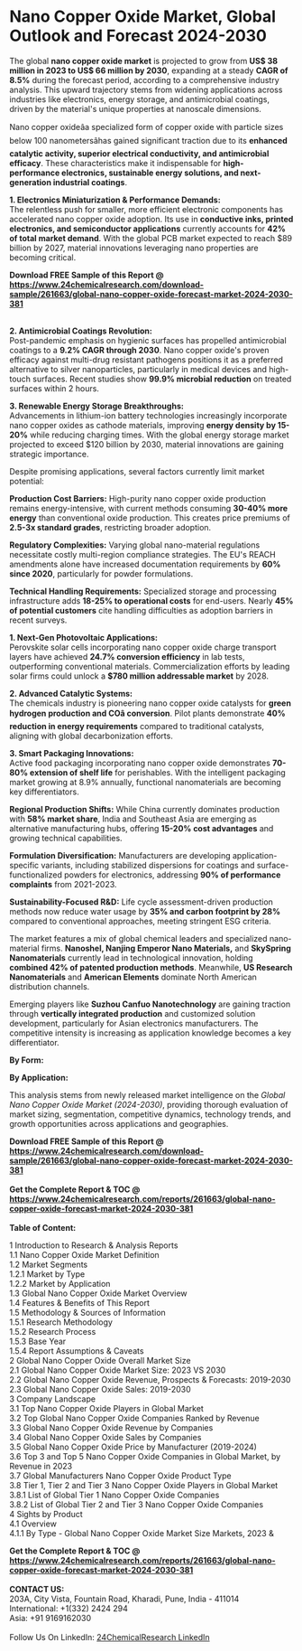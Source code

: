<h1>Nano Copper Oxide Market, Global Outlook and Forecast 2024-2030</h1><p>The global <strong>nano copper oxide market</strong> is projected to grow from <strong>US$ 38 million in 2023 to US$ 66 million by 2030</strong>, expanding at a steady <strong>CAGR of 8.5%</strong> during the forecast period, according to a comprehensive industry analysis. This upward trajectory stems from widening applications across industries like electronics, energy storage, and antimicrobial coatings, driven by the material's unique properties at nanoscale dimensions.</p><p>Nano copper oxideâa specialized form of copper oxide with particle sizes below 100 nanometersâhas gained significant traction due to its <strong>enhanced catalytic activity, superior electrical conductivity, and antimicrobial efficacy</strong>. These characteristics make it indispensable for <strong>high-performance electronics, sustainable energy solutions, and next-generation industrial coatings</strong>.

</p><p><strong>1. Electronics Miniaturization &amp; Performance Demands:</strong><br>
The relentless push for smaller, more efficient electronic components has accelerated nano copper oxide adoption. Its use in <strong>conductive inks, printed electronics, and semiconductor applications</strong> currently accounts for <strong>42% of total market demand</strong>. With the global PCB market expected to reach $89 billion by 2027, material innovations leveraging nano properties are becoming critical.</p><div><b>Download FREE Sample of this Report @ 
            <a href="https://www.24chemicalresearch.com/download-sample/261663/global-nano-copper-oxide-forecast-market-2024-2030-381">
            https://www.24chemicalresearch.com/download-sample/261663/global-nano-copper-oxide-forecast-market-2024-2030-381</a></b></div><br><p><strong>2. Antimicrobial Coatings Revolution:</strong><br>
Post-pandemic emphasis on hygienic surfaces has propelled antimicrobial coatings to a <strong>9.2% CAGR through 2030</strong>. Nano copper oxide's proven efficacy against multi-drug resistant pathogens positions it as a preferred alternative to silver nanoparticles, particularly in medical devices and high-touch surfaces. Recent studies show <strong>99.9% microbial reduction</strong> on treated surfaces within 2 hours.</p><p><strong>3. Renewable Energy Storage Breakthroughs:</strong><br>
Advancements in lithium-ion battery technologies increasingly incorporate nano copper oxides as cathode materials, improving <strong>energy density by 15-20%</strong> while reducing charging times. With the global energy storage market projected to exceed $120 billion by 2030, material innovations are gaining strategic importance.</p><p>Despite promising applications, several factors currently limit market potential:</p><p><strong>Production Cost Barriers:</strong> High-purity nano copper oxide production remains energy-intensive, with current methods consuming <strong>30-40% more energy</strong> than conventional oxide production. This creates price premiums of <strong>2.5-3x standard grades</strong>, restricting broader adoption.</p><p><strong>Regulatory Complexities:</strong> Varying global nano-material regulations necessitate costly multi-region compliance strategies. The EU's REACH amendments alone have increased documentation requirements by <strong>60% since 2020</strong>, particularly for powder formulations.</p><p><strong>Technical Handling Requirements:</strong> Specialized storage and processing infrastructure adds <strong>18-25% to operational costs</strong> for end-users. Nearly <strong>45% of potential customers</strong> cite handling difficulties as adoption barriers in recent surveys.</p><p><strong>1. Next-Gen Photovoltaic Applications:</strong><br>
Perovskite solar cells incorporating nano copper oxide charge transport layers have achieved <strong>24.7% conversion efficiency</strong> in lab tests, outperforming conventional materials. Commercialization efforts by leading solar firms could unlock a <strong>$780 million addressable market</strong> by 2028.</p><p><strong>2. Advanced Catalytic Systems:</strong><br>
The chemicals industry is pioneering nano copper oxide catalysts for <strong>green hydrogen production and COâ conversion</strong>. Pilot plants demonstrate <strong>40% reduction in energy requirements</strong> compared to traditional catalysts, aligning with global decarbonization efforts.</p><p><strong>3. Smart Packaging Innovations:</strong><br>
Active food packaging incorporating nano copper oxide demonstrates <strong>70-80% extension of shelf life</strong> for perishables. With the intelligent packaging market growing at 8.9% annually, functional nanomaterials are becoming key differentiators.</p><p><strong>Regional Production Shifts:</strong> While China currently dominates production with <strong>58% market share</strong>, India and Southeast Asia are emerging as alternative manufacturing hubs, offering <strong>15-20% cost advantages</strong> and growing technical capabilities.</p><p><strong>Formulation Diversification:</strong> Manufacturers are developing application-specific variants, including stabilized dispersions for coatings and surface-functionalized powders for electronics, addressing <strong>90% of performance complaints</strong> from 2021-2023.</p><p><strong>Sustainability-Focused R&amp;D:</strong> Life cycle assessment-driven production methods now reduce water usage by <strong>35% and carbon footprint by 28%</strong> compared to conventional approaches, meeting stringent ESG criteria.</p><p>The market features a mix of global chemical leaders and specialized nano-material firms. <strong>Nanoshel, Nanjing Emperor Nano Materials,</strong> and <strong>SkySpring Nanomaterials</strong> currently lead in technological innovation, holding <strong>combined 42% of patented production methods</strong>. Meanwhile, <strong>US Research Nanomaterials</strong> and <strong>American Elements</strong> dominate North American distribution channels.</p><p>Emerging players like <strong>Suzhou Canfuo Nanotechnology</strong> are gaining traction through <strong>vertically integrated production</strong> and customized solution development, particularly for Asian electronics manufacturers. The competitive intensity is increasing as application knowledge becomes a key differentiator.</p><p><strong>By Form:</strong></p><p><strong>By Application:</strong></p><p>This analysis stems from newly released market intelligence on the <em>Global Nano Copper Oxide Market (2024-2030)</em>, providing thorough evaluation of market sizing, segmentation, competitive dynamics, technology trends, and growth opportunities across applications and geographies.</p><div><b>Download FREE Sample of this Report @ 
            <a href="https://www.24chemicalresearch.com/download-sample/261663/global-nano-copper-oxide-forecast-market-2024-2030-381">
            https://www.24chemicalresearch.com/download-sample/261663/global-nano-copper-oxide-forecast-market-2024-2030-381</a></b></div><br><div><b>Get the Complete Report & TOC @ 
            <a href="https://www.24chemicalresearch.com/reports/261663/global-nano-copper-oxide-forecast-market-2024-2030-381">
            https://www.24chemicalresearch.com/reports/261663/global-nano-copper-oxide-forecast-market-2024-2030-381</a></b></div><br>
            <b>Table of Content:</b><p>1 Introduction to Research & Analysis Reports<br />
    1.1 Nano Copper Oxide Market Definition<br />
    1.2 Market Segments<br />
        1.2.1 Market by Type<br />
        1.2.2 Market by Application<br />
    1.3 Global Nano Copper Oxide Market Overview<br />
    1.4 Features & Benefits of This Report<br />
    1.5 Methodology & Sources of Information<br />
        1.5.1 Research Methodology<br />
        1.5.2 Research Process<br />
        1.5.3 Base Year<br />
        1.5.4 Report Assumptions & Caveats<br />
2 Global Nano Copper Oxide Overall Market Size<br />
    2.1 Global Nano Copper Oxide Market Size: 2023 VS 2030<br />
    2.2 Global Nano Copper Oxide Revenue, Prospects & Forecasts: 2019-2030<br />
    2.3 Global Nano Copper Oxide Sales: 2019-2030<br />
3 Company Landscape<br />
    3.1 Top Nano Copper Oxide Players in Global Market<br />
    3.2 Top Global Nano Copper Oxide Companies Ranked by Revenue<br />
    3.3 Global Nano Copper Oxide Revenue by Companies<br />
    3.4 Global Nano Copper Oxide Sales by Companies<br />
    3.5 Global Nano Copper Oxide Price by Manufacturer (2019-2024)<br />
    3.6 Top 3 and Top 5 Nano Copper Oxide Companies in Global Market, by Revenue in 2023<br />
    3.7 Global Manufacturers Nano Copper Oxide Product Type<br />
    3.8 Tier 1, Tier 2 and Tier 3 Nano Copper Oxide Players in Global Market<br />
        3.8.1 List of Global Tier 1 Nano Copper Oxide Companies<br />
        3.8.2 List of Global Tier 2 and Tier 3 Nano Copper Oxide Companies<br />
4 Sights by Product<br />
    4.1 Overview<br />
        4.1.1 By Type - Global Nano Copper Oxide Market Size Markets, 2023 &</p><div><b>Get the Complete Report & TOC @ 
            <a href="https://www.24chemicalresearch.com/reports/261663/global-nano-copper-oxide-forecast-market-2024-2030-381">
            https://www.24chemicalresearch.com/reports/261663/global-nano-copper-oxide-forecast-market-2024-2030-381</a></b></div><br><b>CONTACT US:</b><br>
            203A, City Vista, Fountain Road, Kharadi, Pune, India - 411014<br>
            International: +1(332) 2424 294<br>
            Asia: +91 9169162030 <br><br>
            Follow Us On LinkedIn: <a href="https://www.linkedin.com/company/24chemicalresearch/">24ChemicalResearch LinkedIn</a>